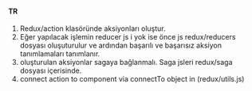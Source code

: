 #### TR
1. Redux/action klasöründe aksiyonları oluştur.
2. Eğer yapılacak işlemin reducer js i yok ise önce js redux/reducers dosyası oluşuturulur ve ardından başarılı ve başarısız aksiyon tanımlamaları tanımlanır.
3. oluşturulan aksiyonlar sagaya bağlanmalı. Saga jsleri redux/saga dosyası içerisinde.
4. connect action to component via connectTo object in (redux/utils.js)
